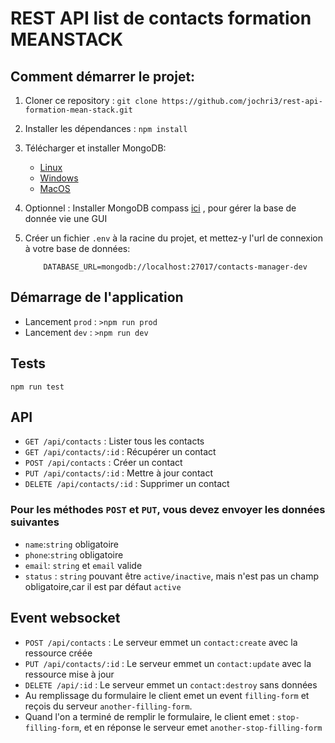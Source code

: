 # REST API list de contacts formation MEANSTACK

## Comment démarrer le projet:

1. Cloner ce repository : `git clone https://github.com/jochri3/rest-api-formation-mean-stack.git`

2. Installer les dépendances : `npm install`

3. Télécharger et installer MongoDB:

   - [Linux](https://docs.mongodb.com/manual/administration/install-on-linux/)
   - [Windows](https://docs.mongodb.com/manual/tutorial/install-mongodb-on-windows/)
   - [MacOS](https://docs.mongodb.com/manual/tutorial/install-mongodb-on-os-x/)

4. Optionnel : Installer MongoDB compass [ici](https://www.mongodb.com/products/compass) , pour gérer la base de donnée vie une GUI

5. Créer un fichier `.env` à la racine du projet, et mettez-y l'url de connexion à votre base de données:
   ```
       DATABASE_URL=mongodb://localhost:27017/contacts-manager-dev
   ```

## Démarrage de l'application

- Lancement `prod` : `>npm run prod`
- Lancement `dev` : `>npm run dev`

## Tests

`npm run test`

## API

- `GET /api/contacts` : Lister tous les contacts
- `GET /api/contacts/:id` : Récupérer un contact
- `POST /api/contacts` : Créer un contact
- `PUT /api/contacts/:id` : Mettre à jour contact
- `DELETE /api/contacts/:id` : Supprimer un contact

### Pour les méthodes `POST` et `PUT`, vous devez envoyer les données suivantes

- `name`:`string` obligatoire
- `phone`:`string` obligatoire
- `email`: `string` et `email` valide
- `status` : `string` pouvant être `active/inactive`, mais n'est pas un champ obligatoire,car il est par défaut `active`

## Event websocket

- `POST /api/contacts` : Le serveur emmet un `contact:create` avec la ressource créée
- `PUT /api/contacts/:id` : Le serveur emmet un `contact:update` avec la ressource mise à jour
- `DELETE /api/:id` : Le serveur emmet un `contact:destroy` sans données
- Au remplissage du formulaire le client emet un event `filling-form` et reçois du serveur `another-filling-form`.
- Quand l'on a terminé de remplir le formulaire, le client emet : `stop-filling-form`, et en réponse le serveur emet `another-stop-filling-form`
